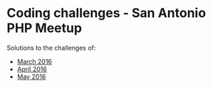 # Coding challenges - San Antonio PHP Meetup

Solutions to the challenges of:

* [March 2016](2016/04/README.md)
* [April 2016](2016/04/README.md)
* [May 2016](2016/04/README.md)
